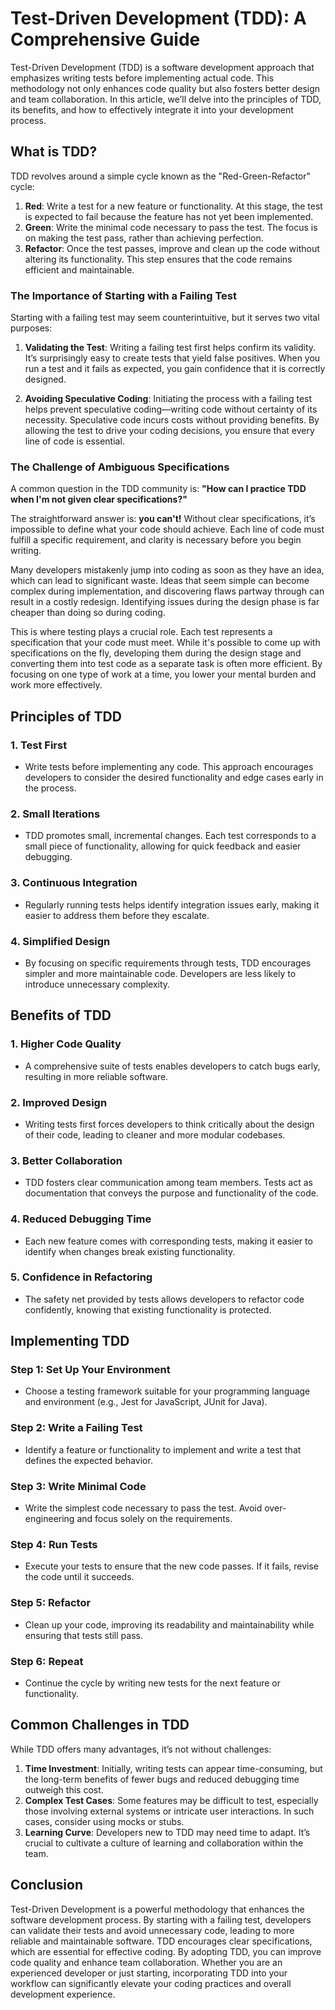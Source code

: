 # Test-Driven Development (TDD): A Comprehensive Guide

Test-Driven Development (TDD) is a software development approach that emphasizes writing tests before implementing actual code. This methodology not only enhances code quality but also fosters better design and team collaboration. In this article, we’ll delve into the principles of TDD, its benefits, and how to effectively integrate it into your development process.

## What is TDD?

TDD revolves around a simple cycle known as the "Red-Green-Refactor" cycle:

1. **Red**: Write a test for a new feature or functionality. At this stage, the test is expected to fail because the feature has not yet been implemented.
2. **Green**: Write the minimal code necessary to pass the test. The focus is on making the test pass, rather than achieving perfection.
3. **Refactor**: Once the test passes, improve and clean up the code without altering its functionality. This step ensures that the code remains efficient and maintainable.

### The Importance of Starting with a Failing Test

Starting with a failing test may seem counterintuitive, but it serves two vital purposes:

1. **Validating the Test**: Writing a failing test first helps confirm its validity. It’s surprisingly easy to create tests that yield false positives. When you run a test and it fails as expected, you gain confidence that it is correctly designed.

2. **Avoiding Speculative Coding**: Initiating the process with a failing test helps prevent speculative coding—writing code without certainty of its necessity. Speculative code incurs costs without providing benefits. By allowing the test to drive your coding decisions, you ensure that every line of code is essential.

### The Challenge of Ambiguous Specifications

A common question in the TDD community is: **"How can I practice TDD when I'm not given clear specifications?"**

The straightforward answer is: **you can't!** Without clear specifications, it’s impossible to define what your code should achieve. Each line of code must fulfill a specific requirement, and clarity is necessary before you begin writing.

Many developers mistakenly jump into coding as soon as they have an idea, which can lead to significant waste. Ideas that seem simple can become complex during implementation, and discovering flaws partway through can result in a costly redesign. Identifying issues during the design phase is far cheaper than doing so during coding.

This is where testing plays a crucial role. Each test represents a specification that your code must meet. While it's possible to come up with specifications on the fly, developing them during the design stage and converting them into test code as a separate task is often more efficient. By focusing on one type of work at a time, you lower your mental burden and work more effectively.

## Principles of TDD

### 1. **Test First**

- Write tests before implementing any code. This approach encourages developers to consider the desired functionality and edge cases early in the process.

### 2. **Small Iterations**

- TDD promotes small, incremental changes. Each test corresponds to a small piece of functionality, allowing for quick feedback and easier debugging.

### 3. **Continuous Integration**

- Regularly running tests helps identify integration issues early, making it easier to address them before they escalate.

### 4. **Simplified Design**

- By focusing on specific requirements through tests, TDD encourages simpler and more maintainable code. Developers are less likely to introduce unnecessary complexity.

## Benefits of TDD

### 1. **Higher Code Quality**

- A comprehensive suite of tests enables developers to catch bugs early, resulting in more reliable software.

### 2. **Improved Design**

- Writing tests first forces developers to think critically about the design of their code, leading to cleaner and more modular codebases.

### 3. **Better Collaboration**

- TDD fosters clear communication among team members. Tests act as documentation that conveys the purpose and functionality of the code.

### 4. **Reduced Debugging Time**

- Each new feature comes with corresponding tests, making it easier to identify when changes break existing functionality.

### 5. **Confidence in Refactoring**

- The safety net provided by tests allows developers to refactor code confidently, knowing that existing functionality is protected.

## Implementing TDD

### Step 1: Set Up Your Environment

- Choose a testing framework suitable for your programming language and environment (e.g., Jest for JavaScript, JUnit for Java).

### Step 2: Write a Failing Test

- Identify a feature or functionality to implement and write a test that defines the expected behavior.

### Step 3: Write Minimal Code

- Write the simplest code necessary to pass the test. Avoid over-engineering and focus solely on the requirements.

### Step 4: Run Tests

- Execute your tests to ensure that the new code passes. If it fails, revise the code until it succeeds.

### Step 5: Refactor

- Clean up your code, improving its readability and maintainability while ensuring that tests still pass.

### Step 6: Repeat

- Continue the cycle by writing new tests for the next feature or functionality.

## Common Challenges in TDD

While TDD offers many advantages, it’s not without challenges:

1. **Time Investment**: Initially, writing tests can appear time-consuming, but the long-term benefits of fewer bugs and reduced debugging time outweigh this cost.
2. **Complex Test Cases**: Some features may be difficult to test, especially those involving external systems or intricate user interactions. In such cases, consider using mocks or stubs.
3. **Learning Curve**: Developers new to TDD may need time to adapt. It’s crucial to cultivate a culture of learning and collaboration within the team.

## Conclusion

Test-Driven Development is a powerful methodology that enhances the software development process. By starting with a failing test, developers can validate their tests and avoid unnecessary code, leading to more reliable and maintainable software. TDD encourages clear specifications, which are essential for effective coding. By adopting TDD, you can improve code quality and enhance team collaboration. Whether you are an experienced developer or just starting, incorporating TDD into your workflow can significantly elevate your coding practices and overall development experience.
